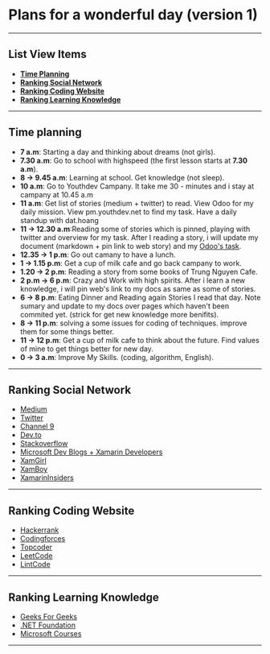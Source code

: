 # Plans for a wonderful day (version 1)

<hr/>

## List View Items

- **[Time Planning](#time-planning)** <br/>
- **[Ranking Social Network](#ranking-social-network)** <br/>
- **[Ranking Coding Website](#ranking-coding-website)** <br/>
- **[Ranking Learning Knowledge](#ranking-learning-knowledge)** <br/>

<hr/>

## Time planning

- **7 a.m**: Starting a day and thinking about dreams (not girls).
- **7.30 a.m**: Go to school with highspeed (the first lesson starts at **7.30 a.m**).
- **8 -> 9.45 a.m**: Learning at school. Get knowledge (not sleep).
- **10 a.m**: Go to Youthdev Campany. It take me 30 - minutes and i stay at campany at 10.45 a.m
- **11 a.m**: Get list of stories (medium + twitter) to read. View Odoo for my daily mission. View pm.youthdev.net to find my task. Have a daily standup with dat.hoang
- **11 -> 12.30 a.m**:Reading some of stories which is pinned, playing with twitter and overview for my task. After I reading a story, i will update my document (markdown + pin link to web story) and my [Odoo's task](https://moonsmile1.odoo.com/).
- **12.35 -> 1 p.m**: Go out camany to have a lunch.
- **1 -> 1.15 p.m**: Get a cup of milk cafe and go back campany to work.
- **1.20 -> 2 p.m**: Reading a story from some books of Trung Nguyen Cafe.
- **2 p.m -> 6 p.m**: Crazy and Work with high spirits. After i learn a new knowledge, i will pin web's link to my docs as same as some of stories.
- **6 -> 8 p.m**: Eating Dinner and Reading again Stories I read that day. Note sumary and update to my docs over pages which haven't been commited yet. (strick for get new knowledge more benifits).
- **8 -> 11 p.m**: solving a some issues for coding of techniques. improve them for some things better.
- **11 -> 12 p.m**: Get a cup of milk cafe to think about the future. Find values of mine to get things better for new day.
- **0 -> 3 a.m**: Improve My Skills. (coding, algorithm, English).

<hr/>

## Ranking Social Network

- [Medium](https://medium.com/)
- [Twitter](https://twitter.com/)
- [Channel 9](https://channel9.msdn.com/)
- [Dev.to](https://dev.to/)
- [Stackoverflow](https://stackoverflow.com/)
- [Microsoft Dev Blogs + Xamarin Developers](https://devblogs.microsoft.com/)
- [XamGirl](https://xamgirl.com/)
- [XamBoy](https://www.xamboy.com/)
- [XamarinInsiders](https://xamarininsider.com/)

<hr/>

## Ranking Coding Website

- [Hackerrank](https://www.hackerrank.com/)
- [Codingforces](https://codeforces.com/)
- [Topcoder](https://www.topcoder.com/)
- [LeetCode](https://leetcode.com/)
- [LintCode](https://www.lintcode.com/)

<hr/>

## Ranking Learning Knowledge

- [Geeks For Geeks](https://www.geeksforgeeks.org/)
- [.NET Foundation](https://presentations.dotnetfoundation.org/)
- [Microsoft Courses](https://developer.microsoft.com/en-us/collective/learning/courses)

<hr/>